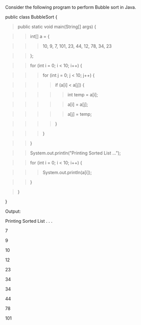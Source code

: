 Consider the following program to perform Bubble sort in Java.

public class BubbleSort {

>public static void main(String\[\] args) {

>>int\[\] a = {

>>>10, 9, 7, 101, 23, 44, 12, 78, 34, 23

>>};

>>for (int i = 0; i \< 10; i++) {

>>>for (int j = 0; j \< 10; j++) {

>>>>if (a\[i\] \< a\[j\]) {

>>>>>int temp = a\[i\];

>>>>>a\[i\] = a\[j\];

>>>>>a\[j\] = temp;

>>>>}

>>>}

>>}

>>System.out.println(\"Printing Sorted List \...\");

>>for (int i = 0; i \< 10; i++) {

>>>System.out.println(a\[i\]);

>>}

>}

}

Output:

Printing Sorted List . . .

7

9

10

12

23

34

34

44

78

101